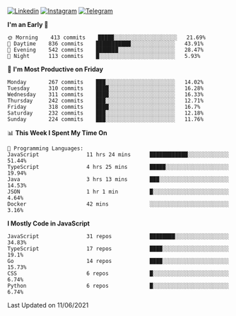 [![Linkedin](https://img.shields.io/badge/-Archie-blue?style=flat-square&labelColor=gray&logo=Linkedin&logoColor=white&link=https://www.linkedin.com/in/archisdi)](https://www.linkedin.com/in/archisdi)
[![Instagram](https://img.shields.io/badge/-@archisdi-orange?style=flat-square&labelColor=gray&logo=Instagram&logoColor=white&link=https://www.instagram.com/archisdi)](https://www.instagram.com/archisdi)
[![Telegram](https://img.shields.io/badge/-aai-informational?style=flat-square&labelColor=gray&logo=telegram&logoColor=white&link=https://t.me/archisdi)](https://t.me/archisdi)

<!--START_SECTION:waka-->
**I'm an Early 🐤** 

```text
🌞 Morning    413 commits    █████░░░░░░░░░░░░░░░░░░░░   21.69% 
🌆 Daytime    836 commits    ███████████░░░░░░░░░░░░░░   43.91% 
🌃 Evening    542 commits    ███████░░░░░░░░░░░░░░░░░░   28.47% 
🌙 Night      113 commits    █░░░░░░░░░░░░░░░░░░░░░░░░   5.93%

```
📅 **I'm Most Productive on Friday** 

```text
Monday       267 commits    ███░░░░░░░░░░░░░░░░░░░░░░   14.02% 
Tuesday      310 commits    ████░░░░░░░░░░░░░░░░░░░░░   16.28% 
Wednesday    311 commits    ████░░░░░░░░░░░░░░░░░░░░░   16.33% 
Thursday     242 commits    ███░░░░░░░░░░░░░░░░░░░░░░   12.71% 
Friday       318 commits    ████░░░░░░░░░░░░░░░░░░░░░   16.7% 
Saturday     232 commits    ███░░░░░░░░░░░░░░░░░░░░░░   12.18% 
Sunday       224 commits    ███░░░░░░░░░░░░░░░░░░░░░░   11.76%

```


📊 **This Week I Spent My Time On** 

```text
💬 Programming Languages: 
JavaScript               11 hrs 24 mins      ████████████░░░░░░░░░░░░░   51.44% 
TypeScript               4 hrs 25 mins       █████░░░░░░░░░░░░░░░░░░░░   19.94% 
Java                     3 hrs 13 mins       ███░░░░░░░░░░░░░░░░░░░░░░   14.53% 
JSON                     1 hr 1 min          █░░░░░░░░░░░░░░░░░░░░░░░░   4.64% 
Docker                   42 mins             ░░░░░░░░░░░░░░░░░░░░░░░░░   3.16%

```

**I Mostly Code in JavaScript** 

```text
JavaScript               31 repos            ████████░░░░░░░░░░░░░░░░░   34.83% 
TypeScript               17 repos            ████░░░░░░░░░░░░░░░░░░░░░   19.1% 
Go                       14 repos            ████░░░░░░░░░░░░░░░░░░░░░   15.73% 
CSS                      6 repos             █░░░░░░░░░░░░░░░░░░░░░░░░   6.74% 
Python                   6 repos             █░░░░░░░░░░░░░░░░░░░░░░░░   6.74%

```



 Last Updated on 11/06/2021
<!--END_SECTION:waka-->